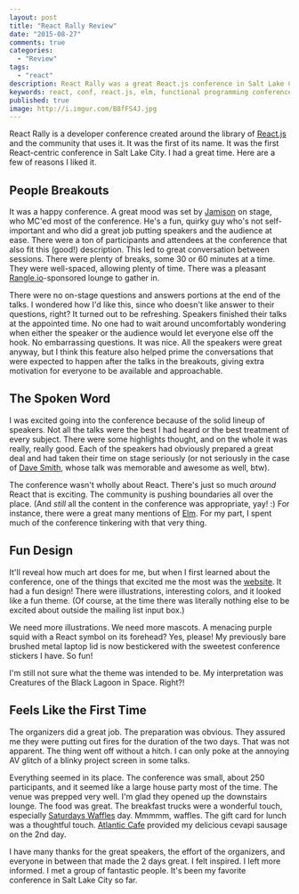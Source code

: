 ```yaml
---
layout: post
title: "React Rally Review"
date: "2015-08-27"
comments: true
categories:
  - "Review"
tags:
  - "react"
description: React Rally was a great React.js conference in Salt Lake City, UT.
keywords: react, conf, react.js, elm, functional programming conference
published: true
image: http://i.imgur.com/B8fFS4J.jpg
---
```


React Rally is a developer conference created around the library of [React.js](http://facebook.github.io/react/) and the community that uses it.  It was the first of its name.  It was the first React-centric conference in Salt Lake City.  I had a great time.  Here are a few of reasons I liked it.

<!--more-->

## People Breakouts

It was a happy conference.  A great mood was set by [Jamison](https://twitter.com/jergason) on stage, who MC'ed most of the conference.  He's a fun, quirky guy who's not self-important and who did a great job putting speakers and the audience at ease.  There were a ton of participants and attendees at the conference that also fit this (good!) description.  This led to great conversation between sessions.  There were plenty of breaks, some 30 or 60 minutes at a time.  They were well-spaced, allowing plenty of time.  There was a pleasant [Rangle.io](http://rangle.io/)-sponsored lounge to gather in.

There were no on-stage questions and answers portions at the end of the talks.  I wondered how I'd like this, since who doesn't like answer to their questions, right?  It turned out to be refreshing.  Speakers finished their talks at the appointed time.  No one had to wait around uncomfortably wondering when either the speaker or the audience would let everyone else off the hook.  No embarrassing questions.  It was nice.  All the speakers were great anyway, but I think this feature also helped prime the conversations that were expected to happen after the talks in the breakouts, giving extra motivation for everyone to be available and approachable.

## The Spoken Word

I was excited going into the conference because of the solid lineup of speakers.  Not all the talks were the best I had heard or the best treatment of every subject.  There were some highlights thought, and on the whole it was really, really good.  Each of the speakers had obviously prepared a great deal and had taken their time on stage seriously (or not seriously in the case of [Dave Smith](https://twitter.com/djsmith42), whose talk was memorable and awesome as well, btw).

The conference wasn't wholly about React.  There's just so much *around* React that is exciting.  The community is pushing boundaries all over the place.  (And *still* all the content in the conference was appropriate, yay! :)  For instance, there were a great many mentions of [Elm](http://elm-lang.org/).  For my part, I spent much of the conference tinkering with that very thing.

## Fun Design

It'll reveal how much art does for me, but when I first learned about the conference, one of the things that excited me the most was the [website](http://www.reactrally.com/).  It had a fun design!  There were illustrations, interesting colors, and it looked like a fun theme.  (Of course, at the time there was literally nothing else to be excited about outside the mailing list input box.)

We need more illustrations.  We need more mascots.  A menacing purple squid with a React symbol on its forehead?  Yes, please!  My previously bare brushed metal laptop lid is now bestickered with the sweetest conference stickers I have.  So fun!

I'm still not sure what the theme was intended to be.  My interpretation was Creatures of the Black Lagoon in Space.  Right?!

## Feels Like the First Time

The organizers did a great job.  The preparation was obvious.  They assured me they were putting out fires for the duration of the two days.  That was not apparent.  The thing went off without a hitch.  I can only poke at the annoying AV glitch of a blinky project screen in some talks.

Everything seemed in its place.  The conference was small, about 250 participants, and it seemed like a large house party most of the time.  The venue was prepped very well.  I'm glad they opened up the downstairs lounge.  The food was great.  The breakfast trucks were a wonderful touch, especially [Saturdays Waffles](http://saturdayswaffle.com/) day.  Mmmmm, waffles.  The gift card for lunch was a thoughtful touch.  [Atlantic Cafe](http://www.yelp.com/biz/atlantic-caf%C3%A9-and-market-salt-lake-city-4) provided my delicious cevapi sausage on the 2nd day.

I have many thanks for the great speakers, the effort of the organizers, and everyone in between that made the 2 days great.  I felt inspired.  I left more informed.  I met a group of fantastic people.  It's been my favorite conference in Salt Lake City so far.
